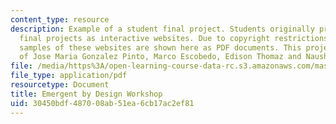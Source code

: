```yaml
---
content_type: resource
description: Example of a student final project. Students originally presented their
  final projects as interactive websites. Due to copyright restrictions, however,
  samples of these websites are shown here as PDF documents. This project is courtesy
  of Jose Maria Gonzalez Pinto, Marco Escobedo, Edison Thomaz and Nausheen Eusuf.
file: /media/https%3A/open-learning-course-data-rc.s3.amazonaws.com/mas-712-how-to-learn-almost-anything-spring-2001/30450bdf487008ab51ea6cb17ac2ef81_Emergent_Design.pdf
file_type: application/pdf
resourcetype: Document
title: Emergent by Design Workshop
uid: 30450bdf-4870-08ab-51ea-6cb17ac2ef81
---
```

